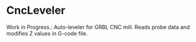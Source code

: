# CncLeveler
Work in Progress.: Auto-leveler for GRBL CNC mill. Reads probe data and modifies Z values in G-code file.
